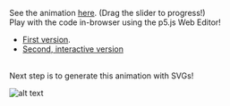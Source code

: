 See the animation [here](https://gaelanmcmillan.github.io/tmu-acc-logo-animation/). (Drag the slider to progress!)<br>
Play with the code in-browser using the p5.js Web Editor!
+ [First version](https://editor.p5js.org/gaelanmcmillan/sketches/ueJ0T-W_S).
+ [Second, interactive version](https://editor.p5js.org/gaelanmcmillan/sketches/HsgwiQaFn)

<br>
Next step is to generate this animation with SVGs!

![alt text](https://github.com/gaelanmcmillan/tmu-acc-logo-animation/blob/main/media/animation-steps.jpg?raw=true)
